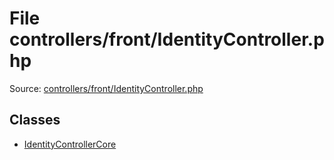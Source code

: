 File controllers/front/IdentityController.php
=========
Source: [controllers/front/IdentityController.php](https://github.com/PrestaShop/PrestaShop/blob/1.6.1.1/controllers/front/IdentityController.php)


Classes
-------

* [IdentityControllerCore](class.IdentityControllerCore)

